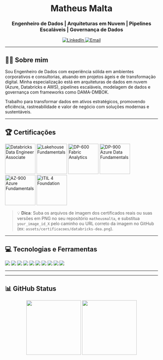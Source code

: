 <h1 align="center">Matheus Malta</h1>
<h3 align="center">Engenheiro de Dados | Arquiteturas em Nuvem | Pipelines Escaláveis | Governança de Dados</h3>

<p align="center">
  <a href="https://www.linkedin.com/in/matheusmalta96/" target="_blank">
    <img src="https://img.shields.io/badge/LinkedIn-0A66C2?style=for-the-badge&logo=linkedin&logoColor=white" alt="LinkedIn">
  </a>
  <a href="mailto:matheusmalta@outlook.com.br">
    <img src="https://img.shields.io/badge/E--mail-0078D4?style=for-the-badge&logo=gmail&logoColor=white" alt="Email">
  </a>
</p>

---

## 👨‍💼 Sobre mim

Sou Engenheiro de Dados com experiência sólida em ambientes corporativos e consultorias, atuando em projetos ágeis e de transformação digital. Minha especialização está em arquiteturas de dados em nuvem (Azure, Databricks e AWS), pipelines escaláveis, modelagem de dados e governança com frameworks como DAMA-DMBOK.

Trabalho para transformar dados em ativos estratégicos, promovendo eficiência, rastreabilidade e valor de negócio com soluções modernas e sustentáveis.

---

## 🏆 Certificações

<p align="left">
  <img src="https://github.com/matheusmalta/matheusmalta/assets/your_image_id_1" alt="Databricks Data Engineer Associate" height="100"/>
  <img src="https://github.com/matheusmalta/matheusmalta/assets/your_image_id_2" alt="Lakehouse Fundamentals" height="100"/>
  <img src="https://github.com/matheusmalta/matheusmalta/assets/your_image_id_3" alt="DP-600 Fabric Analytics" height="100"/>
  <img src="https://github.com/matheusmalta/matheusmalta/assets/your_image_id_4" alt="DP-900 Azure Data Fundamentals" height="100"/>
  <img src="https://github.com/matheusmalta/matheusmalta/assets/your_image_id_5" alt="AZ-900 Azure Fundamentals" height="100"/>
  <img src="https://github.com/matheusmalta/matheusmalta/assets/your_image_id_6" alt="ITIL 4 Foundation" height="100"/>
</p>

> 💡 **Dica**: Suba os arquivos de imagem dos certificados reais ou suas versões em PNG no seu repositório `matheusmalta`, e substitua `your_image_id_X` pelo caminho ou URL correto da imagem no GitHub (ex: `assets/certificacoes/databricks-dea.png`).

---

## 💻 Tecnologias e Ferramentas

<p>
  <img src="https://img.shields.io/badge/Python-3776AB?style=for-the-badge&logo=python&logoColor=white"/>
  <img src="https://img.shields.io/badge/Databricks-FE7A16?style=for-the-badge&logo=databricks&logoColor=white"/>
  <img src="https://img.shields.io/badge/PySpark-E34A27?style=for-the-badge&logo=apachespark&logoColor=white"/>
  <img src="https://img.shields.io/badge/Azure-0078D4?style=for-the-badge&logo=microsoftazure&logoColor=white"/>
  <img src="https://img.shields.io/badge/AWS-232F3E?style=for-the-badge&logo=amazonaws&logoColor=white"/>
  <img src="https://img.shields.io/badge/PostgreSQL-4169E1?style=for-the-badge&logo=postgresql&logoColor=white"/>
  <img src="https://img.shields.io/badge/Power%20BI-F2C811?style=for-the-badge&logo=powerbi&logoColor=black"/>
  <img src="https://img.shields.io/badge/Grafana-F46800?style=for-the-badge&logo=grafana&logoColor=white"/>
  <img src="https://img.shields.io/badge/Apache%20Airflow-017CEE?style=for-the-badge&logo=apacheairflow&logoColor=white"/>
  <img src="https://img.shields.io/badge/SQL-4479A1?style=for-the-badge&logo=sqlite&logoColor=white"/>
</p>

---

---

## 📊 GitHub Status

<p align="center">
  <img height="180em" src="https://github-readme-stats.vercel.app/api?username=matheusmaltap&show_icons=true&theme=dracula&include_all_commits=true&count_private=true"/>
  <img height="180em" src="https://github-readme-stats.vercel.app/api/top-langs/?username=matheusmaltap&layout=compact&theme=dracula"/>
</p>


